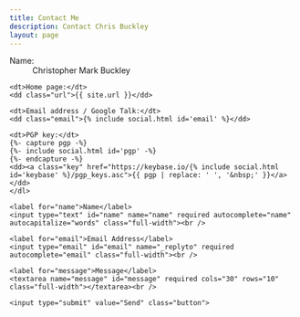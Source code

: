 ```yaml
---
title: Contact Me
description: Contact Chris Buckley
layout: page
---
```


<div id="contact">
  <div class="contactContent">
    <dl class="vcard">
    <dt>Name:</dt>
    <dd class="fn n"><span class="given-name">Christopher</span> <span class="additional-name">Mark</span> <span class="family-name">Buckley</span></dd>

    <dt>Home page:</dt>
    <dd class="url">{{ site.url }}</dd>

    <dt>Email address / Google Talk:</dt>
    <dd class="email">{% include social.html id='email' %}</dd>

    <dt>PGP key:</dt>
    {%- capture pgp -%}
    {%- include social.html id='pgp' -%}
    {%- endcapture -%}
    <dd><a class="key" href="https://keybase.io/{% include social.html id='keybase' %}/pgp_keys.asc">{{ pgp | replace: ' ', '&nbsp;' }}</a></dd>
    </dl>
  </div>
  <form action="https://formcarry.com/s/HJ9BPYcTf" method="POST">
    <input type="hidden" name="_gotcha" value="">

    <label for="name">Name</label>
    <input type="text" id="name" name="name" required autocomplete="name" autocapitalize="words" class="full-width"><br />

    <label for="email">Email Address</label>
    <input type="email" id="email" name="_replyto" required autocomplete="email" class="full-width"><br />

    <label for="message">Message</label>
    <textarea name="message" id="message" required cols="30" rows="10" class="full-width"></textarea><br />

    <input type="submit" value="Send" class="button">
  </form>
</div>

